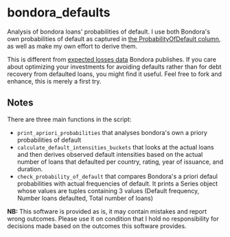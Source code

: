 # bondora_defaults
Analysis of bondora loans' probabilities of default. I use both Bondora's own probabilities of default as captured in [the ProbabilityOfDefault column](https://www.bondora.com/en/public-reports#shared-legend), as well as make my own effort to derive them.

This is different from [expected losses data](https://support.bondora.com/hc/en-us/articles/212798989-Risk-scoring) Bondora publishes. If you care about optimizing your investments for avoiding defaults rather than for debt recovery from defaulted loans, you might find it useful. Feel free to fork and enhance, this is merely a first try.

## Notes
There are three main functions in the script:
* `print_apriori_probabilities` that analyses bondora's own a priory probabilities of default
* `calculate_default_intensities_buckets`  that looks at the actual loans and then derives observed default intensities based on the actual number of loans that defaulted per country, rating, year of issuance, and duration.
* `check_probability_of_default`  that compares Bondora's a priori defaul probabilities with actual frequencies of default. It prints a Series object whose values are tuples containing 3 values (Default frequency, Number loans defaulted, Total number of loans)

**NB:** This software is provided as is, it may contain mistakes and report wrong outcomes. Please use it on condition that I hold no responsibility for decisions made based on the outcomes this software provides.